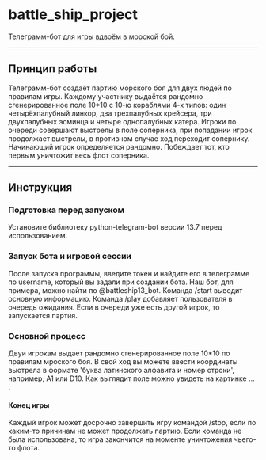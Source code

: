 # battle_ship_project
Телеграмм-бот для игры вдвоём в морской бой.

---

## Принцип работы

Телеграмм-бот создаёт партию морского боя для двух людей по правилам игры. Каждому участнику выдаётся рандомно сгенерированное поле 10*10 с 10-ю кораблями 4-х типов: один четырёхпалубный линкор, два трехпалубных крейсера, три двухпалубных эсминца и четыре однопалубных катера. Игроки по очереди совершают выстрелы в поле соперника, при попадании игрок продолжает выстрелы, в противном случае ход переходит сопернику. Начинающий игрок определяется рандомно. Побеждает тот, кто первым уничтожит весь флот соперника.

---

## Инструкция

### Подготовка перед запуском
Установите библиотеку python-telegram-bot версии 13.7 перед использованием.

### Запуск бота и игровой сессии
После запуска программы, введите токен и найдите его в телеграмме по username, который вы задали при создании бота. Наш бот, для примера, можно найти по @battleship13_bot. Команда /start выводит основную информацию. Команда /play добавляет пользователя в очередь ожидания. Если в очереди уже есть другой игрок, то запускается партия.

### Основной процесс
Двуи игрокам выдает рандомно сгенерированное поле 10*10 по правилам мроского боя. В свой ход вы можете ввести координаты выстрела в формате 'буква латинского алфавита и номер строки', например, A1 или D10. Как выглядит поле можно увидеть на картинке ... .

#### Конец игры
Каждый игрок может досрочно завершить игру командой /stop, если по каким-то причинам не может продолжать партию. Если команда не была использована, то игра закончится на моменте уничтожения чьего-то флота. 
